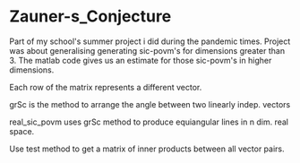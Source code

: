 # Zauner-s_Conjecture
Part of my school's summer project i did during the pandemic times.
Project was about generalising generating sic-povm's for dimensions
greater than 3. The matlab code gives us an estimate for those sic-povm's in higher
dimensions.

Each row of the matrix represents a different vector.

grSc is the method to arrange the angle between two linearly indep. vectors

real_sic_povm uses grSc method to produce equiangular lines in n dim. 
real space.

Use test method to get a matrix of inner products between all vector pairs.
